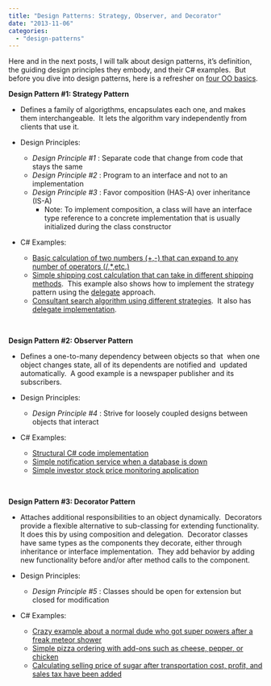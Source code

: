```yaml
---
title: "Design Patterns: Strategy, Observer, and Decorator"
date: "2013-11-06"
categories: 
  - "design-patterns"
---
```


Here and in the next posts, I will talk about design patterns, it’s definition, the guiding design principles they embody, and their C# examples.  But before you dive into design patterns, here is a refresher on [four OO basics](https://rodansotto.github.io/tech-blog/2013/11/05/design-patterns-the-four-oo-basics.html).

**Design Pattern #1: Strategy Pattern**

- Defines a family of algorigthms, encapsulates each one, and makes them interchangeable.  It lets the algorithm vary independently from clients that use it.

- Design Principles:
    - _Design Principle #1_ : Separate code that change from code that stays the same
    - _Design Principle #2_ : Program to an interface and not to an implementation
    - _Design Principle #3_ : Favor composition (HAS-A) over inheritance (IS-A)
        - Note: To implement composition, a class will have an interface type reference to a concrete implementation that is usually initialized during the class constructor

- C# Examples:
    - [Basic calculation of two numbers (+,-) that can expand to any number of operators (/,*,etc.)](http://newguid.net/vs2008-vs2010/2010/design-patternsc-basic-example-strategy-pattern/)
    - [Simple shipping cost calculation that can take in different shipping methods](http://dotnetcodr.com/2013/04/29/design-patterns-and-practices-in-net-the-strategy-pattern/).  This example also shows how to implement the strategy pattern using the [delegate](http://msdn.microsoft.com/en-us/library/900fyy8e(v=vs.110).aspx) approach.
    - [Consultant search algorithm using different strategies](http://blog.lowendahl.net/design-patterns/strategy-pattern/).  It also has [delegate implementation](http://blog.lowendahl.net/design-patterns/strategy-patterns-using-delegates/).

 

**Design Pattern #2: Observer Pattern**

- Defines a one-to-many dependency between objects so that  when one object changes state, all of its dependents are notified and  updated automatically.  A good example is a newspaper publisher and its  subscribers.

- Design Principles:
    - _Design Principle #4_ : Strive for loosely coupled designs between objects that interact

- C# Examples:
    - [Structural C# code implementation](http://sourcemaking.com/design_patterns/observer/c-sharp-dot-net)
    - [Simple notification service when a database is down](http://dotnetanalysis.blogspot.ca/2012/07/introduction-to-observer-pattern-in-c.html)
    - [Simple investor stock price monitoring application](http://www.dotnetexamples.com/2013/08/observer-design-pattern.html)

 

**Design Pattern #3: Decorator Pattern**

- Attaches additional responsibilities to an object dynamically.  Decorators provide a flexible alternative to sub-classing for extending functionality.  It does this by using composition and delegation.  Decorator classes have same types as the components they decorate, either through inheritance or interface implementation.  They add behavior by adding new functionality before and/or after method calls to the component.

- Design Principles:
    - _Design Principle #5_ : Classes should be open for extension but closed for modification

- C# Examples:
    - [Crazy example about a normal dude who got super powers after a freak meteor shower](http://www.c-sharpcorner.com/UploadFile/rmcochran/csharp_wrapper302122006080905AM/csharp_wrapper3.aspx)
    - [Simple pizza ordering with add-ons such as cheese, pepper, or chicken](http://www.c-sharpcorner.com/Blogs/12993/decorator-design-pattern-in-C-Sharp.aspx)
    - [Calculating selling price of sugar after transportation cost, profit, and sales tax have been added](http://www.csharpque.com/2013/05/DecoratorPattern.html)

